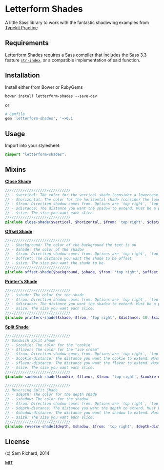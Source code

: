 # Letterform Shades

A little Sass library to work with the fantastic shadowing examples from [Typekit Practice](http://practice.typekit.com/lesson/using-shades/)

## Requirements

Letterform Shades requires a Sass compiler that includes the Sass 3.3 feature [`str-index`](http://sass-lang.com/documentation/Sass/Script/Functions.html#str_index-instance_method), or a compatible implementation of said function.

## Installation

Install either from Bower or RubyGems

```
bower install letterform-shades --save-dev
```

or 

```ruby
# Gemfile
gem 'letterform-shades', '~>0.1'
```

## Usage

Import into your stylesheet:

```scss
@import "letterform-shades";
```

## Mixins

**[Close Shade](http://practice.typekit.com/lesson/using-shades/#toc_2)**

```scss
//////////////////////////////
// - $vertical: The color for the vertical shade (consider a lowercase `r`)
// - $horizontal: The color for the horizontal shade (consider the lowercase `r`)
// - $from: Direction shadow comes from. Options are `top right`, `top left`, `bottom right`, `bottom left`
// - $distance: The distance you want the shadow to extend. Must be a positive integer
// - $size: The size you want each slice.
//////////////////////////////
@include close-shade($vertical, $horizontal, $from: 'top right', $distance: 10, $size: 0.005em){}
```

**[Offset Shade](http://practice.typekit.com/lesson/using-shades/#toc_3)**

```scss
//////////////////////////////
// - $background: The color of the background the text is on
// - $shade: The color of the shadow
// - $from: Direction shadow comes from. Options are `top right`, `top left`, `bottom right`, `bottom left`
// - $offset: The distance you want the shade to be offset
// - $size: The size you want the shade to be.
//////////////////////////////
@include offset-shade($background, $shade, $from: 'top right', $offset: .010em, $size: .030em) {}
```

**[Printer's Shade](http://practice.typekit.com/lesson/using-shades/#toc_5)**

```scss
//////////////////////////////
// - $shade: The color for the shade
// - $from: Direction shadow comes from. Options are `top right`, `top left`, `bottom right`, `bottom left`
// - $distance: The distance you want the shadow to extend. Must be a positive integer
// - $size: The size you want each slice.
//////////////////////////////
@include printers-shade($shade, $from: 'top right', $distance: 10, $size: 0.005em) {}
```

**[Split Shade](http://practice.typekit.com/lesson/using-shades/#toc_6)**

```scss
//////////////////////////////
// Sandwich Split Shade
// - $cookie: The color for the "cookie"
// - $flavor: The color for the "ice cream"
// - $from: Direction shadow comes from. Options are `top right`, `top left`, `bottom right`, `bottom left`
// - $cookie-distance: The distance you want the cookie to extend. Must be a positive integer
// - $flavor-distance: The distance you want the flavor to extend. Must be a positive integer
// - $size: The size you want each slice.
//////////////////////////////
@include sandwich-shade($cookie, $flavor, $from: 'top right', $cookie-distance: 12, $flavor-distance: 29, $size: .005em) {}
```

```scss
//////////////////////////////
// Reversing Split Shade
// - $depth: The color for the depth shade
// - $shadow: The color for the shadow
// - $from: Direction shadow comes from. Options are `top right`, `top left`, `bottom right`, `bottom left`
// - $depth-distance: The distance you want the depth to extend. Must be a positive integer
// - $shadow-distance: The distance you want the shadow to extend. Must be a positive integer
// - $size: The size you want each slice.
//////////////////////////////
@include reverse-shade($depth, $shadow, $from: 'top right', $depth-distance: 25, $shadow-distance: 40, $size: .005em) {}
```

## License

(c) Sam Richard, 2014

[MIT](https://github.com/Snugug/letterform-shades/blob/master/LICENSE.txt)
